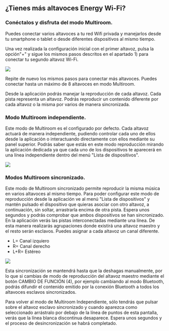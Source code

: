 ## ¿Tienes más altavoces Energy Wi-Fi? 
### Conéctalos y disfruta del modo Multiroom.

Puedes conectar varios altavoces a tu red Wifi privada y manejarlos desde tu smartphone o tablet o desde diferentes dispositivos al mismo tiempo.

Una vez realizada la configuración inicial con el primer altavoz, pulsa la opción"+" y sigue los mismos pasos descritos en el apartado 1) para conectar tu segundo altavoz Wi-Fi.

![](http://static.energysistem.com/images/manuals/42677/56e83f46d2bdb.jpg)

Repite de nuevo los mismos pasos para conectar más altavoces. Puedes conectar hasta un máximo de 8 altavoces en modo Multiroom.

Desde la aplicación podrás manejar la reproducción de cada altavoz. Cada pista representa un altavoz. Podrás reproducir un contenido diferente por cada altavoz o la misma por varios de manera sincronizada.

### Modo Multiroom independiente.

Este modo de Multiroom es el configurado por defecto. Cada altavoz actuará de manera independiente, pudiendo controlar cada uno de ellos desde la aplicación o interactuando directamente con ellos mediante su panel superior. Podrás saber que estás en este modo reproducción mirando la aplicación dedicada ya que cada uno de los dispositivos te aparecerá en una línea independiente dentro del menú "Lista de dispositivos".

![](http://static.energysistem.com/images/manuals/42677/56e8403b2cade.jpg)

### Modos Multiroom sincronizado.

Este modo de Multiroom sincronizado permite reproducir la misma música en varios altavoces al mismo tiempo. Para poder configurar este modo de reproducción desde la aplicación ve al menú "Lista de dispositivos" y mantén pulsado el dispositivo que quieras asociar con otro altavoz, a continuación, sin soltar, arrastrarla encima de otra pista. Espera unos segundos y podrás comprobar que ambos dispositivos se han sincronizado. En la aplicación verás las pistas interconectadas mediante una línea. De esta manera realizarás agrupaciones donde existirá una altavoz maestro y el resto serán esclavos. Puedes asignar a cada altavoz un canal diferente.

* L= Canal izquiero
* R= Canal derecho
* L+R= Estéreo

![](http://static.energysistem.com/images/manuals/42677/56e84120006a8.jpg)

Esta sincronización se mantendrá hasta que la deshagas manualmente, por lo que si cambias de modo de reproducción del altavoz maestro mediante el botón CAMBIO DE FUNCIÓN (4), por ejemplo cambiando al modo Bluetooth, podrás difundir el contenido emitido por la conexión Bluetooth a todos los altavoces esclavos sincronizados. 

 Para volver al modo de Multiroom Independiente, sólo tendrás que pulsar sobre el altavoz esclavo sincronizado y cuando aparezca como seleccionado arrástralo por debajo de la línea de puntos de esta pantalla, verás que la línea blanca discontinua desaparece. Espera unos segundos y el proceso de desincronización se habrá completado.  
